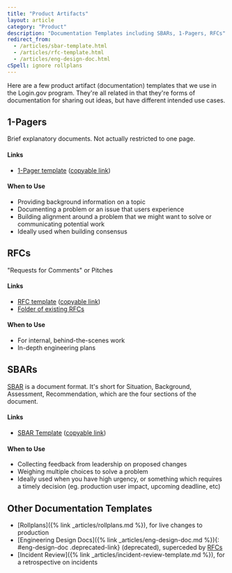 ```yaml
---
title: "Product Artifacts"
layout: article
category: "Product"
description: "Documentation Templates including SBARs, 1-Pagers, RFCs"
redirect_from:
  - /articles/sbar-template.html
  - /articles/rfc-template.html
  - /articles/eng-design-doc.html
cSpell: ignore rollplans
---
```


Here are a few product artifact (documentation) templates that we use in the
Login.gov program. They're all related in that they're forms of documentation
for sharing out ideas, but have different intended use cases.

## 1-Pagers

Brief explanatory documents. Not actually restricted to one page.

#### Links

- [1-Pager template][1pager-template] ([copyable link][1pager-copy])

[1pager-template]: https://docs.google.com/document/d/1NLkakiwbVm4FxUiJ1pWb-daYb1QLP10XoofDd-62TZU/edit
[1pager-copy]: https://docs.google.com/document/d/1NLkakiwbVm4FxUiJ1pWb-daYb1QLP10XoofDd-62TZU/copy

#### When to Use

- Providing background information on a topic
- Documenting a problem or an issue that users experience
- Building alignment around a problem that we might want to solve or communicating potential work
- Ideally used when building consensus






## RFCs

"Requests for Comments" or Pitches

#### Links

- [RFC template][rfc-template] ([copyable link][rfc-copy])
- [Folder of existing RFCs][rfc-folder]

[rfc-template]: https://docs.google.com/document/d/1-M5Iy_z2M0gfZJTd_JJfHaToa8HRc8E40fJpgCFRSjc/edit
[rfc-copy]: https://docs.google.com/document/d/1-M5Iy_z2M0gfZJTd_JJfHaToa8HRc8E40fJpgCFRSjc/copy
[rfc-folder]: https://drive.google.com/drive/folders/1Oo_Y2oIvRwIEzPPmki1g0cHcheBWGlUS

#### When to Use

- For internal, behind-the-scenes work
- In-depth engineering plans





## SBARs

[SBAR](https://en.wikipedia.org/wiki/SBAR) is a document format. It's short for Situation, Background, Assessment, Recommendation, which are the four sections of the document.

#### Links

- [SBAR Template][sbar-template] ([copyable link][sbar-copy])

[sbar-template]: https://docs.google.com/document/d/1zP9OMNrDs88kSqcJSeUhH5Q4jQ7uWpFYki1WmuM7fXs/edit
[sbar-copy]: https://docs.google.com/document/d/1zP9OMNrDs88kSqcJSeUhH5Q4jQ7uWpFYki1WmuM7fXs/copy


#### When to Use

- Collecting feedback from leadership on proposed changes
- Weighing multiple choices to solve a problem
- Ideally used when you have high urgency, or something which requires a timely decision (eg. production user impact, upcoming deadline, etc)





## Other Documentation Templates

- [Rollplans]({% link _articles/rollplans.md %}), for live changes to production
- [Engineering Design Docs]({% link _articles/eng-design-doc.md %}){: #eng-design-doc .deprecated-link} (deprecated), superceded by [RFCs](#rfcs)
- [Incident Review]({% link _articles/incident-review-template.md %}), for a retrospective on incidents
